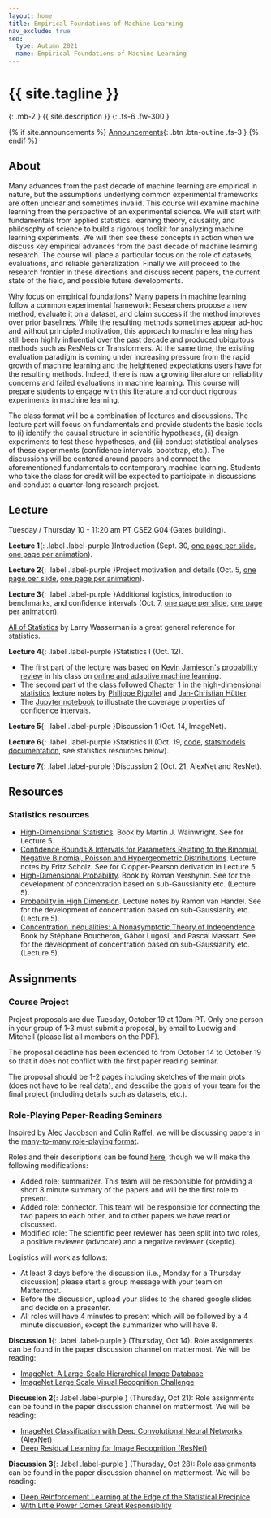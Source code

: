 ```yaml
---
layout: home
title: Empirical Foundations of Machine Learning
nav_exclude: true
seo:
  type: Autumn 2021
  name: Empirical Foundations of Machine Learning
---
```


# {{ site.tagline }}
{: .mb-2 }
{{ site.description }}
{: .fs-6 .fw-300 }

{% if site.announcements %}
[Announcements](announcements.md){: .btn .btn-outline .fs-3 }
{% endif %}

## About

Many advances from the past decade of machine learning are empirical in nature, but the assumptions underlying common experimental frameworks are often unclear and sometimes invalid. This course will examine machine learning from the perspective of an experimental science. We will start with fundamentals from applied statistics, learning theory, causality, and philosophy of science to build a rigorous toolkit for analyzing machine learning experiments. We will then see these concepts in action when we discuss key empirical advances from the past decade of machine learning research. The course will place a particular focus on the role of datasets, evaluations, and reliable generalization. Finally we will proceed to the research frontier in these directions and discuss recent papers, the current state of the field, and possible future developments.

Why focus on empirical foundations? Many papers in machine learning follow a common experimental framework: Researchers propose a new method, evaluate it on a dataset, and claim success if the method improves over prior baselines. While the resulting methods sometimes appear ad-hoc and without principled motivation, this approach to machine learning has still been highly influential over the past decade and produced ubiquitous methods such as ResNets or Transformers. At the same time, the existing evaluation paradigm is coming under increasing pressure from the rapid growth of machine learning and the heightened expectations users have for the resulting methods. Indeed, there is now a growing literature on reliability concerns and failed evaluations in machine learning. This course will prepare students to engage with this literature and conduct rigorous experiments in machine learning.

The class format will be a combination of lectures and discussions. The lecture part will focus on fundamentals and provide students the basic tools to (i) identify the causal structure in scientific hypotheses, (ii) design experiments to test these hypotheses, and (iii) conduct statistical analyses of these experiments (confidence intervals, bootstrap, etc.). The discussions will be centered around papers and connect the aforementioned fundamentals to contemporary machine learning. Students who take the class for credit will be expected to participate in discussions and conduct a quarter-long research project.


## Lecture

Tuesday / Thursday 10 - 11:20 am PT  CSE2 G04 (Gates building).

**Lecture 1**{: .label .label-purple }Introduction (Sept. 30, [one page per slide](/au21/assets/lectures/cs599_au21_lecture_01.pdf), [one page per animation](/au21/assets/lectures/cs599_au21_lecture_01_build.pdf)).

**Lecture 2**{: .label .label-purple }Project motivation and details (Oct. 5, [one page per slide](/au21/assets/lectures/cs599_au21_lecture_02.pdf), [one page per animation](/au21/assets/lectures/cs599_au21_lecture_02_one_page_per_animation.pdf)).

**Lecture 3**{: .label .label-purple }Additional logistics, introduction to benchmarks, and confidence intervals (Oct. 7, [one page per slide](/au21/assets/lectures/cs599_au21_lecture_03.pdf), [one page per animation](/au21/assets/lectures/cs599_au21_lecture_03_one_page_per_animation.pdf)).

[All of Statistics](https://www.springer.com/gp/book/9780387402727) by Larry Wasserman is a great general reference for statistics.

**Lecture 4**{: .label .label-purple }Statistics I (Oct. 12).

* The first part of the lecture was based on [Kevin Jamieson's](https://homes.cs.washington.edu/~jamieson/about.html) [probability review](https://courses.cs.washington.edu/courses/cse599i/18wi/resources/lecture3/lecture3.pdf) in his class on [online and adaptive machine learning](https://courses.cs.washington.edu/courses/cse599i/18wi/).
* The second part of the class followed Chapter 1 in the [high-dimensional statistics](http://www-math.mit.edu/~rigollet/PDFs/RigNotes17.pdf) lecture notes by [Philippe Rigollet](http://www-math.mit.edu/~rigollet/) and [Jan-Christian Hütter](https://www.jchuetter.com).
* The [Jupyter notebook](/au21/assets/lectures/class_4_5.ipynb) to illustrate the coverage properties of confidence intervals.

**Lecture 5**{: .label .label-purple }Discussion 1 (Oct. 14, ImageNet).

**Lecture 6**{: .label .label-purple }Statistics II (Oct. 19, [code](/au21/assets/lectures/class_4_5.ipynb), [statsmodels documentation](https://www.statsmodels.org/stable/generated/statsmodels.stats.proportion.proportion_confint.html?highlight=clopper), see statistics resources below).

**Lecture 7**{: .label .label-purple }Discussion 2 (Oct. 21, AlexNet and ResNet).

## Resources

### Statistics resources

- [High-Dimensional Statistics](https://www.cambridge.org/core/books/highdimensional-statistics/8A91ECEEC38F46DAB53E9FF8757C7A4E). 
Book by Martin J. Wainwright. See for Lecture 5.
- [Confidence Bounds & Intervals for Parameters Relating to the Binomial, Negative Binomial, Poisson and Hypergeometric Distributions](http://faculty.washington.edu/fscholz/DATAFILES498B2008/ConfidenceBounds.pdf).
Lecture notes by Fritz Scholz. See for Clopper-Pearson derivation in Lecture 5.
- [High-Dimensional Probability](https://www.math.uci.edu/~rvershyn/papers/HDP-book/HDP-book.html). 
Book by Roman Vershynin.
See for the development of concentration based on sub-Gaussianity etc. (Lecture 5).
- [Probability in High Dimension](https://web.math.princeton.edu/~rvan/APC550.pdf). 
Lecture notes by Ramon van Handel.
See for the development of concentration based on sub-Gaussianity etc. (Lecture 5).
- [Concentration Inequalities: A Nonasymptotic Theory of Independence](https://oxford.universitypressscholarship.com/view/10.1093/acprof:oso/9780199535255.001.0001/acprof-9780199535255). 
Book by Stéphane Boucheron, Gábor Lugosi, and Pascal Massart.
See for the development of concentration based on sub-Gaussianity etc. (Lecture 5).


## Assignments

### Course Project

Project proposals are due Tuesday, October 19 at 10am PT. 
Only one person in your group of 1-3 must submit a proposal, 
by email to Ludwig and Mitchell (please list all members on the PDF).

The proposal deadline has been extended to from October 14 to 
October 19 so that it
does not conflict with the first paper reading seminar.

The proposal should be 1-2 pages including sketches of 
the main plots (does not have to be real data), 
and describe the goals of your team for the final 
project (including details such as datasets, etc.).

### Role-Playing Paper-Reading Seminars

Inspired by [Alec Jacobson](https://www.cs.toronto.edu/~jacobson/) and 
[Colin Raffel](https://colinraffel.com/), we will be discussing papers in 
the [many-to-many role-playing format](https://colinraffel.com/blog/role-playing-seminar.html).

Roles and their descriptions can be found [here](https://colinraffel.com/blog/role-playing-seminar.html), though we will make the following modifications:
- Added role: summarizer. This team will be responsible for providing a short 8 minute summary of the papers and will be the first role to present.
- Added role: connector. This team will be responsible for connecting the two papers to each other, and to other papers we have read or discussed.
- Modified role: The scientific peer reviewer has been split into two roles, a positive reviewer (advocate) and a negative reviewer (skeptic).

Logistics will work as follows:
- At least 3 days before the discussion (i.e., Monday for a Thursday discussion) please start a group message with your team on Mattermost.
- Before the discussion, upload your slides to the shared google slides and decide on a presenter.
- All roles will have 4 minutes to present which will be followed by a 4 minute discussion, except the summarizer who will have 8.

**Discussion 1**{: .label .label-purple } (Thursday, Oct 14): Role assignments can be found in the paper discussion channel on mattermost. We will be reading:
- [ImageNet: A Large-Scale Hierarchical Image Database](https://image-net.org/static_files/papers/imagenet_cvpr09.pdf)
- [ImageNet Large Scale Visual Recognition Challenge](https://arxiv.org/abs/1409.0575)

**Discussion 2**{: .label .label-purple } (Thursday, Oct 21): Role assignments can be found in the paper discussion channel on mattermost. We will be reading:
- [ImageNet Classification with Deep Convolutional Neural Networks (AlexNet)](https://papers.nips.cc/paper/2012/file/c399862d3b9d6b76c8436e924a68c45b-Paper.pdf)
- [Deep Residual Learning for Image Recognition (ResNet)](https://arxiv.org/abs/1512.03385)

**Discussion 3**{: .label .label-purple } (Thursday, Oct 28): Role assignments can be found in the paper discussion channel on mattermost. We will be reading:
- [Deep Reinforcement Learning at the Edge of the Statistical Precipice](https://arxiv.org/abs/2108.13264)
- [With Little Power Comes Great Responsibility](https://arxiv.org/abs/2010.06595)

